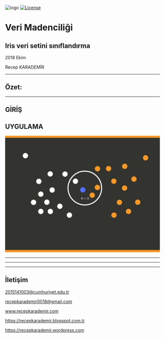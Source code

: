 ![logo](http://covartech.github.io/prtdoc/prtDocGettingStartedExamples_06.png) [![License](https://img.shields.io/badge/license-MIT-green.svg?style=flat)](https://github.com/fastlane/fastlane/blob/master/LICENSE)

# Veri Madenciliği
Iris veri setini sınıflandırma
------------------------------
2018 Ekim

Recep KARADEMİR
____________________________________________________________________________________________________________________________________

Özet:
------------------------------



------------------------------




GİRİŞ
------------------------------




UYGULAMA
------------------------------
![logo](Knn_example.jpg)

------------------------------


------------------------------



___________________________________________________________________________________________________________________________________

İletişim
------------------------------

2015141003@cumhuriyet.edu.tr

recepkarademir0018@gmail.com

www.recepkarademir.com

https://recepkarademir.blogspot.com.tr

https://recepkarademir.wordpress.com
